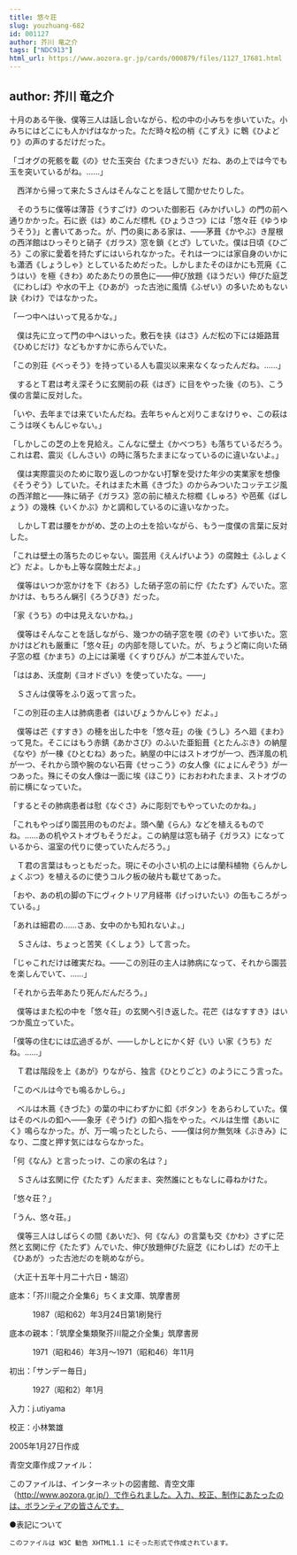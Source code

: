 ```yaml
---
title: 悠々荘
slug: youzhuang-682
id: 001127
author: 芥川 竜之介
tags: ["NDC913"]
html_url: https://www.aozora.gr.jp/cards/000879/files/1127_17681.html
---
```


## author: 芥川 竜之介

十月のある午後、僕等三人は話し合いながら、松の中の小みちを歩いていた。小みちにはどこにも人かげはなかった。ただ時々松の梢《こずえ》に鵯《ひよどり》の声のするだけだった。

「ゴオグの死骸を載《の》せた玉突台《たまつきだい》だね、あの上では今でも玉を突いているがね。……」

　西洋から帰って来たＳさんはそんなことを話して聞かせたりした。

　そのうちに僕等は薄苔《うすごけ》のついた御影石《みかげいし》の門の前へ通りかかった。石に嵌《は》めこんだ標札《ひょうさつ》には「悠々荘《ゆうゆうそう》」と書いてあった。が、門の奥にある家は、――茅葺《かやぶ》き屋根の西洋館はひっそりと硝子《ガラス》窓を鎖《とざ》していた。僕は日頃《ひごろ》この家に愛着を持たずにはいられなかった。それは一つには家自身のいかにも瀟洒《しょうしゃ》としているためだった。しかしまたそのほかにも荒廃《こうはい》を極《きわ》めたあたりの景色に――伸び放題《ほうだい》伸びた庭芝《にわしば》や水の干上《ひあが》った古池に風情《ふぜい》の多いためもない訣《わけ》ではなかった。

「一つ中へはいって見るかな。」

　僕は先に立って門の中へはいった。敷石を挟《はさ》んだ松の下には姫路茸《ひめじだけ》などもかすかに赤らんでいた。

「この別荘《べっそう》を持っている人も震災以来来なくなったんだね。……」

　するとＴ君は考え深そうに玄関前の萩《はぎ》に目をやった後《のち》、こう僕の言葉に反対した。

「いや、去年までは来ていたんだね。去年ちゃんと刈りこまなけりゃ、この萩はこうは咲くもんじゃない。」

「しかしこの芝の上を見給え。こんなに壁土《かべつち》も落ちているだろう。これは君、震災《しんさい》の時に落ちたままになっているのに違いないよ。」

　僕は実際震災のために取り返しのつかない打撃を受けた年少の実業家を想像《そうぞう》していた。それはまた木蔦《きづた》のからみついたコッテエジ風の西洋館と――殊に硝子《ガラス》窓の前に植えた棕櫚《しゅろ》や芭蕉《ばしょう》の幾株《いくかぶ》かと調和しているのに違いなかった。

　しかしＴ君は腰をかがめ、芝の上の土を拾いながら、もう一度僕の言葉に反対した。

「これは壁土の落ちたのじゃない。園芸用《えんげいよう》の腐蝕土《ふしょくど》だよ。しかも上等な腐蝕土だよ。」

　僕等はいつか窓かけを下《おろ》した硝子窓の前に佇《たたず》んでいた。窓かけは、もちろん蝋引《ろうびき》だった。

「家《うち》の中は見えないかね。」

　僕等はそんなことを話しながら、幾つかの硝子窓を覗《のぞ》いて歩いた。窓かけはどれも厳重に「悠々荘」の内部を隠していた。が、ちょうど南に向いた硝子窓の框《かまち》の上には薬壜《くすりびん》が二本並んでいた。

「ははあ、沃度剤《ヨオドざい》を使っていたな。――」

　Ｓさんは僕等をふり返って言った。

「この別荘の主人は肺病患者《はいびょうかんじゃ》だよ。」

　僕等は芒《すすき》の穂を出した中を「悠々荘」の後《うし》ろへ廻《まわ》って見た。そこにはもう赤錆《あかさび》のふいた亜鉛葺《とたんぶき》の納屋《なや》が一棟《ひとむね》あった。納屋の中にはストオヴが一つ、西洋風の机が一つ、それから頭や腕のない石膏《せっこう》の女人像《にょにんぞう》が一つあった。殊にその女人像は一面に埃《ほこり》におおわれたまま、ストオヴの前に横になっていた。

「するとその肺病患者は慰《なぐさ》みに彫刻でもやっていたのかね。」

「これもやっぱり園芸用のものだよ。頭へ蘭《らん》などを植えるものでね。……あの机やストオヴもそうだよ。この納屋は窓も硝子《ガラス》になっているから、温室の代りに使っていたんだろう。」

　Ｔ君の言葉はもっともだった。現にその小さい机の上には蘭科植物《らんかしょくぶつ》を植えるのに使うコルク板の破片も載せてあった。

「おや、あの机の脚の下にヴィクトリア月経帯《げっけいたい》の缶もころがっている。」

「あれは細君の……さあ、女中のかも知れないよ。」

　Ｓさんは、ちょっと苦笑《くしょう》して言った。

「じゃこれだけは確実だね。――この別荘の主人は肺病になって、それから園芸を楽しんでいて、……」

「それから去年あたり死んだんだろう。」

　僕等はまた松の中を「悠々荘」の玄関へ引き返した。花芒《はなすすき》はいつか風立っていた。

「僕等の住むには広過ぎるが、――しかしとにかく好《い》い家《うち》だね。……」

　Ｔ君は階段を上《あが》りながら、独言《ひとりごと》のようにこう言った。

「このベルは今でも鳴るかしら。」

　ベルは木蔦《きづた》の葉の中にわずかに釦《ボタン》をあらわしていた。僕はそのベルの釦へ――象牙《ぞうげ》の釦へ指をやった。ベルは生憎《あいにく》鳴らなかった。が、万一鳴ったとしたら、――僕は何か無気味《ぶきみ》になり、二度と押す気にはならなかった。

「何《なん》と言ったっけ、この家の名は？」

　Ｓさんは玄関に佇《たたず》んだまま、突然誰にともなしに尋ねかけた。

「悠々荘？」

「うん、悠々荘。」

　僕等三人はしばらくの間《あいだ》、何《なん》の言葉も交《かわ》さずに茫然と玄関に佇《たたず》んでいた、伸び放題伸びた庭芝《にわしば》だの干上《ひあが》った古池だのを眺めながら。

（大正十五年十月二十六日・鵠沼）













底本：「芥川龍之介全集6」ちくま文庫、筑摩書房


　　　1987（昭和62）年3月24日第1刷発行

底本の親本：「筑摩全集類聚芥川龍之介全集」筑摩書房

　　　1971（昭和46）年3月～1971（昭和46）年11月

初出：「サンデー毎日」

　　　1927（昭和2）年1月

入力：j.utiyama

校正：小林繁雄

2005年1月27日作成

青空文庫作成ファイル：

このファイルは、インターネットの図書館、青空文庫（http://www.aozora.gr.jp/）で作られました。入力、校正、制作にあたったのは、ボランティアの皆さんです。











●表記について


	このファイルは W3C 勧告 XHTML1.1 にそった形式で作成されています。